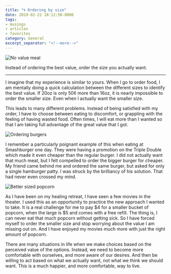 ```yaml
---
title: "🌀 Ordering by size"
date: 2019-02-22 18:12:50-0000
tags:
- musings
- articles
- favorites
category: General
excerpt_separator: "<!--more-->"
---
```


<img src="https://www.bennorris.blog/uploads/2019/8e67eaa05c.png" alt="No value meal" />

Instead of ordering the best value, order the size you actually want.

<!--more-->

***

I imagine that my experience is similar to yours. When I go to order food, I am mentally doing a quick calculation between the different sizes to identify the best value. If 20oz is only 50¢ more than 16oz, it is nearly impossible to order the smaller size. Even when I actually want the smaller size.

This leads to many different problems. Instead of being satisfied with my order, I have to choose between eating to discomfort, or grappling with the feeling of having wasted food. Often times, I will eat more than I wanted so that I am taking full advantage of the great value that I got.

<img src="https://www.bennorris.blog/uploads/2019/1a54eebffc.png" alt="Ordering burgers" />

I remember a particularly poignant example of this when eating at Smashburger one day. They were having a promotion on the Triple Double which made it even cheaper than the regular burger. I did not actually want that much meat, but I felt compelled to order the bigger burger for cheaper. My friend came behind me and ordered the same burger, but asked for only a single hamburger patty. I was struck by the brilliancy of his solution. That had never even crossed my mind.

<img src="https://www.bennorris.blog/uploads/2019/0bb08f19f8.png" alt="Better sized popcorn" />

As I have been on my healing retreat, I have seen a few movies in the theater. I used this as an opportunity to practice the new approach I wanted to take. It is a real challenge for me to pay $4 for a smaller bucket of popcorn, when the large is $5 and comes with a free refill. The thing is, I can never eat that much popcorn without getting sick. So I have forced myself to order the smaller size and stop worrying about the value I am missing out on. And I have enjoyed my movies much more with just the right amount of popcorn.

There are many situations in life when we make choices based on the perceived value of the options. Instead, we need to become more comfortable with ourselves, and more aware of our desires. And then be willing to act based on what we actually want, not what we think we should want. This is a much happier, and more comfortable, way to live.